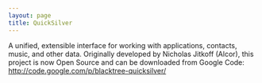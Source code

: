 ```yaml
---
layout: page
title: QuickSilver
---
```


A unified, extensible interface for working with applications, contacts, music, and other data.
Originally developed by Nicholas Jitkoff (Alcor), this project is now Open Source and can be downloaded from Google Code: http://code.google.com/p/blacktree-quicksilver/

